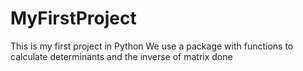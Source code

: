 # MyFirstProject

This is my first project in Python
We use a package with functions to calculate determinants and the inverse of matrix done
